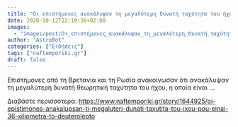 ```yaml
---
title: "Οι επιστήμονες ανακάλυψαν τη μεγαλύτερη δυνατή ταχύτητα του ήχου, που είναι 36 χιλιόμετρα το δευτερόλεπτο"
date: 2020-10-12T12:10:36+02:00
images:
  - "images/post/Οι_επιστήμονες_ανακάλυψαν_τη_μεγαλύτερη_δυνατή_ταχύτητα_του_ήχου__που_είναι_36_χιλιόμετρα_το_δευτερόλεπτο.jpg"
author: "AstroBot"
categories: ["Ειδήσεις"]
tags: ["naftemporiki.gr"]
draft: false
---
```


Επιστήμονες από τη Βρετανία και τη Ρωσία ανακοίνωσαν ότι ανακάλυψαν τη μεγαλύτερη δυνατή θεωρητική ταχύτητα του ήχου, η οποία είναι ...

Διαβάστε περισσότερα: https://www.naftemporiki.gr/story/1644925/oi-epistimones-anakalupsan-ti-megaluteri-dunati-taxutita-tou-ixou-pou-einai-36-xiliometra-to-deuterolepto
